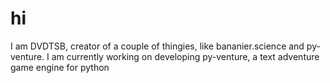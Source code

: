 # hi
I am DVDTSB, creator of a couple of thingies, like bananier.science and py-venture.
I am currently working on developing py-venture, a text adventure game engine for python
